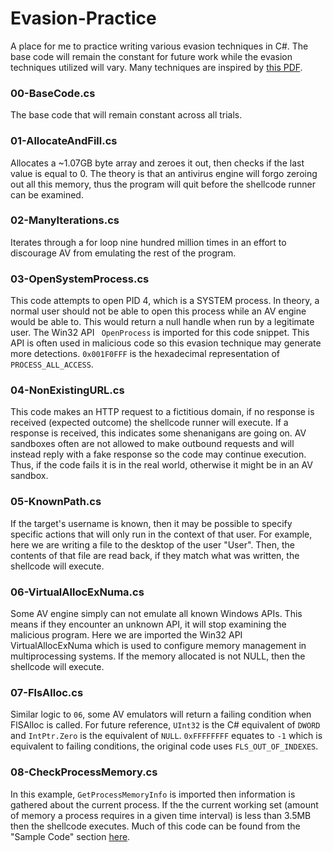 # Evasion-Practice #

A place for me to practice writing various evasion techniques in C#. The base code will remain the constant for future work while the evasion techniques utilized will vary. Many techniques are inspired by [this PDF](https://blog.sevagas.com/IMG/pdf/BypassAVDynamics.pdf).

### 00-BaseCode.cs ###
The base code that will remain constant across all trials.

### 01-AllocateAndFill.cs ###
Allocates a ~1.07GB byte array and zeroes it out, then checks if the last value is equal to 0. The theory is that an antivirus engine will forgo zeroing out all this memory, thus the program will quit before the shellcode runner can be examined.

### 02-ManyIterations.cs ###
Iterates through a for loop nine hundred million times in an effort to discourage AV from emulating the rest of the program.

### 03-OpenSystemProcess.cs ###
This code attempts to open PID 4, which is a SYSTEM process. In theory, a normal user should not be able to open this process while an AV engine would be able to. This would return a null handle when run by a legitimate user. The Win32 API  ` OpenProcess` is imported for this code snippet. This API is often used in malicious code so this evasion technique may generate more detections. `0x001F0FFF` is the hexadecimal representation of `PROCESS_ALL_ACCESS`.

### 04-NonExistingURL.cs ###
This code makes an HTTP request to a fictitious domain, if no response is received (expected outcome) the shellcode runner will execute. If a response is received, this indicates some shenanigans are going on. AV sandboxes often are not allowed to make outbound requests and will instead reply with a fake response so the code may continue execution. Thus, if the code fails it is in the real world, otherwise it might be in an AV sandbox.

### 05-KnownPath.cs ###
If the target's username is known, then it may be possible to specify specific actions that will only run in the context of that user. For example, here we are writing a file to the desktop of the user "User". Then, the contents of that file are read back, if they match what was written, the shellcode will execute.

### 06-VirtualAllocExNuma.cs ###
Some AV engine simply can not emulate all known Windows APIs. This means if they encounter an unknown API, it will stop examining the malicious program. Here we are imported the Win32 API VirtualAllocExNuma which is used to configure memory management in multiprocessing systems. If the memory allocated is not NULL, then the shellcode will execute.

### 07-FlsAlloc.cs ###
Similar logic to `06`, some AV emulators will return a failing condition when FlSAlloc is called. For future reference, `UInt32` is the C# equivalent of `DWORD` and `IntPtr.Zero` is the equivalent of `NULL`. `0xFFFFFFFF` equates to `-1` which is equivalent to failing conditions, the original code uses `FLS_OUT_OF_INDEXES`.

### 08-CheckProcessMemory.cs ###
In this example, `GetProcessMemoryInfo` is imported then information is gathered about the current process. If the the current working set (amount of memory a process requires in a given time interval) is less than 3.5MB then the shellcode executes. Much of this code can be found from the "Sample Code" section [here](https://www.pinvoke.net/default.aspx/psapi.getprocessmemoryinfo).